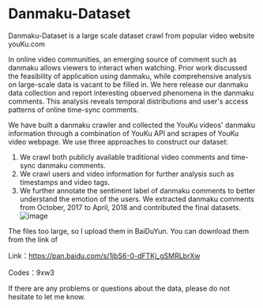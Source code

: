 # Danmaku-Dataset

Danmaku-Dataset is a large scale dataset crawl from popular video website youKu.com

In online video communities, an emerging source of comment such as danmaku allows viewers to interact when watching. Prior work discussed the feasibility of application using danmaku, while comprehensive analysis on large-scale data is vacant to be filled in.
We here release our danmaku data collection and report interesting observed phenomena in the danmaku comments. This analysis reveals temporal distributions and user's access patterns of online time-sync comments. 

We have built a danmaku crawler and collected the YouKu videos' danmaku information through a combination of YouKu API and scrapes of YouKu video webpage. 
We use three approaches to construct our dataset:
1) We crawl both publicly available traditional video comments and time-sync danmaku comments. 
2) We crawl users and video information for further analysis such as timestamps and video tags. 
3) We further annotate the sentiment label of danmaku comments to better understand the emotion of the users.
We extracted danmaku comments from October, 2017 to April, 2018 and contributed the final datasets.
![image](https://user-images.githubusercontent.com/8870357/118126410-e3e51780-b42a-11eb-9227-ba05e6ff359b.png)

The files too large, so I upload them in BaiDuYun. You can download them from the link of

Link：https://pan.baidu.com/s/1jbS6-0-dFTKj_gSMRLbrXw

Codes：9xw3



If there are any problems or questions about the data, please do not hesitate to let me know.
